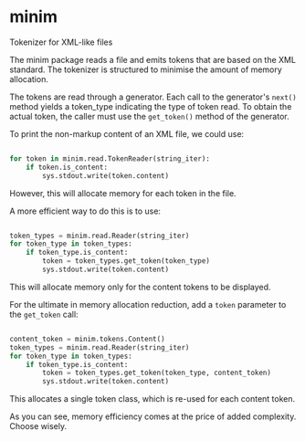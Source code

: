 # minim
Tokenizer for XML-like files

The minim package reads a file and emits tokens that are based on the XML
standard.  The tokenizer is structured to minimise the amount of memory
allocation.

The tokens are read through a generator.  Each call to the generator's `next()`
method yields a token_type indicating the type of token read.  To obtain the
actual token, the caller must use the `get_token()` method of the generator.

To print the non-markup content of an XML file, we could use:

```python

for token in minim.read.TokenReader(string_iter):
	if token.is_content:
		sys.stdout.write(token.content)
```

However, this will allocate memory for each token in the file.

A more efficient way to do this is to use:

```python

token_types = minim.read.Reader(string_iter)
for token_type in token_types:
	if token_type.is_content:
		token = token_types.get_token(token_type)
		sys.stdout.write(token.content)
```

This will allocate memory only for the content tokens to be displayed.

For the ultimate in memory allocation reduction, add a ``token`` parameter to
the ``get_token`` call:

```python

content_token = minim.tokens.Content()
token_types = minim.read.Reader(string_iter)
for token_type in token_types:
	if token_type.is_content:
		token = token_types.get_token(token_type, content_token)
		sys.stdout.write(token.content)
```

This allocates a single token class, which is re-used for each content token.

As you can see, memory efficiency comes at the price of added complexity.
Choose wisely.
